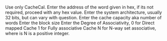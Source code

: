 Use only CacheCal.
Enter the address of the word given in hex, if its not required, proceed with any hex value.
Enter the system architecture, usually 32 bits, but can vary with question.
Enter the cache capacity aka number of words
Enter the block size
Enter the Degree of Associativity,
0 for Direct mapped Cache
1 for Fully associative Cache
N for N-way set associative, where is N is a positive integer.
